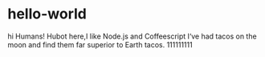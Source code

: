 # hello-world
hi Humans!
Hubot here,I like Node.js and Coffeescript
I‘ve had tacos on the  moon and find them far superior to Earth tacos.
111111111
